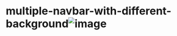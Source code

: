 # multiple-navbar-with-different-background![image](https://user-images.githubusercontent.com/109859710/193295751-e7ccf217-9682-4171-b266-0ac82c7ff021.png)
